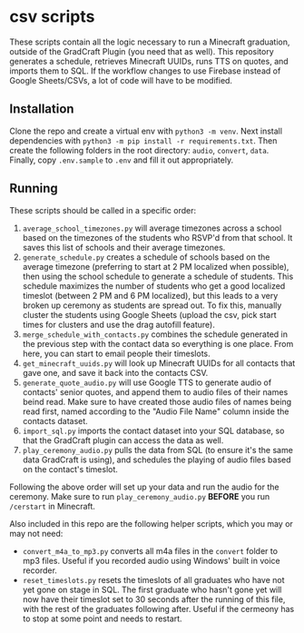 # csv scripts
These scripts contain all the logic necessary to run a Minecraft graduation, outside of the GradCraft Plugin (you need that as well). This repository generates a schedule, retrieves Minecraft UUIDs, runs TTS on quotes, and imports them to SQL. If the workflow changes to use Firebase instead of Google Sheets/CSVs, a lot of code will have to be modified.

## Installation
Clone the repo and create a virtual env with `python3 -m venv`. Next install dependencies with `python3 -m pip install -r requirements.txt`. Then create the following folders in the root directory: `audio`, `convert`, `data`. Finally, copy `.env.sample` to `.env` and fill it out appropriately.

## Running
These scripts should be called in a specific order:
1. `average_school_timezones.py` will average timezones across a school based on the timezones of the students who RSVP'd from that school. It saves this list of schools and their average timezones.
2. `generate_schedule.py` creates a schedule of schools based on the average timezone (preferring to start at 2 PM localized when possible), then using the school schedule to generate a schedule of students. This schedule maximizes the number of students who get a good localized timeslot (between 2 PM and 6 PM localized), but this leads to a very broken up ceremony as students are spread out. To fix this, manually cluster the students using Google Sheets (upload the csv, pick start times for clusters and use the drag autofill feature).
3. `merge_schedule_with_contacts.py` combines the schedule generated in the previous step with the contact data so everything is one place. From here, you can start to email people their timeslots.
4. `get_minecraft_uuids.py` will look up Minecraft UUIDs for all contacts that gave one, and save it back into the contacts CSV.
5. `generate_quote_audio.py` will use Google TTS to generate audio of contacts' senior quotes, and append them to audio files of their names beind read. Make sure to have created those audio files of names being read first, named according to the "Audio File Name" column inside the contacts dataset.
6. `import_sql.py` imports the contact dataset into your SQL database, so that the GradCraft plugin can access the data as well.
7. `play_ceremony_audio.py` pulls the data from SQL (to ensure it's the same data GradCraft is using), and schedules the playing of audio files based on the contact's timeslot.

Following the above order will set up your data and run the audio for the ceremony. Make sure to run `play_ceremony_audio.py` **BEFORE** you run `/cerstart` in Minecraft.

Also included in this repo are the following helper scripts, which you may or may not need:
- `convert_m4a_to_mp3.py` converts all m4a files in the `convert` folder to mp3 files. Useful if you recorded audio using Windows' built in voice recorder.
- `reset_timeslots.py` resets the timeslots of all graduates who have not yet gone on stage in SQL. The first graduate who hasn't gone yet will now have their timeslot set to 30 seconds after the running of this file, with the rest of the graduates following after. Useful if the cermeony has to stop at some point and needs to restart.
